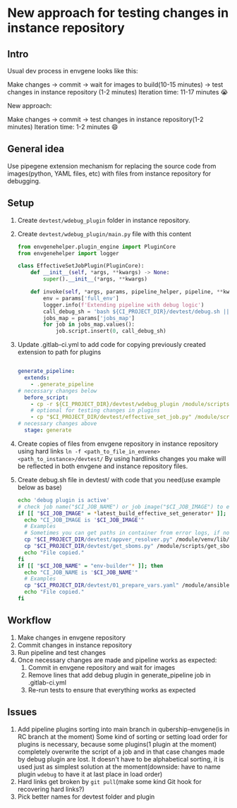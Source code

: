 # New approach for testing changes in instance repository

## Intro

Usual dev process in envgene looks like this:

Make changes -> commit -> wait for images to build(10-15 minutes) -> test changes in instance repository (1-2 minutes)
Iteration time: 11-17 minutes 😭

New approach:

Make changes -> commit -> test changes in instance repository(1-2 minutes)
Iteration time: 1-2 minutes 😄

## General idea

Use pipegene extension mechanism for replacing the source code from images(python, YAML files, etc) with files from instance repository for
debugging.

## Setup

1. Create `devtest/wdebug_plugin` folder in instance repository.
1. Create `devtest/wdebug_plugin/main.py` file with this content

    ```Python
    from envgenehelper.plugin_engine import PluginCore
    from envgenehelper import logger

    class EffectiveSetJobPlugin(PluginCore):
        def __init__(self, *args, **kwargs) -> None:
            super().__init__(*args, **kwargs)

        def invoke(self, *args, params, pipeline_helper, pipeline, **kwargs) -> None:
            env = params['full_env']
            logger.info(f'Extending pipeline with debug logic')
            call_debug_sh = 'bash ${CI_PROJECT_DIR}/devtest/debug.sh || true'
            jobs_map = params['jobs_map']
            for job in jobs_map.values():
                job.script.insert(0, call_debug_sh)
    ```

1. Update .gitlab-ci.yml to add code for copying previously created extension to path for plugins

    ```yaml

    generate_pipeline:
      extends:
        - .generate_pipeline
    # necessary changes below
      before_script:
        - cp -r ${CI_PROJECT_DIR}/devtest/wdebug_plugin /module/scripts/pipegene_plugins/per_env
        # optional for testing changes in plugins
        - cp "$CI_PROJECT_DIR/devtest/effective_set_job.py" /module/scripts/pipegene_plugins/per_env/effective_set_job/effective_set_job.py
    # necessary changes above
      stage: generate

    ```

1. Create copies of files from envgene repository in instance repository using hard links `ln -f <path_to_file_in_envene> <path_to_instance>/devtest/`
By using hardlinks changes you make will be reflected in both envgene and instance repository files.
1. Create debug.sh file in devtest/ with code that you need(use example below as base)

    ```bash
    echo 'debug plugin is active'
    # check job name("$CI_JOB_NAME") or job image("$CI_JOB_IMAGE") to ensure replacements happen in right places
    if [[ "$CI_JOB_IMAGE" = *latest_build_effective_set_generator* ]]; then 
      echo "CI_JOB_IMAGE is '$CI_JOB_IMAGE'"
      # Examples
      # Sometimes you can get paths in container from error logs, if not look at the related Dockerfile to tell where file ends up in container
      cp "$CI_PROJECT_DIR/devtest/appver_resolver.py" /module/venv/lib/python3.10/site-packages/appver_resolver/appversion_resolver.py
      cp "$CI_PROJECT_DIR/devtest/get_sboms.py" /module/scripts/get_sboms.py
      echo "File copied."
    fi
    if [[ "$CI_JOB_NAME" = "env-builder"* ]]; then
      echo "CI_JOB_NAME is '$CI_JOB_NAME'"
      # Examples
      cp "$CI_PROJECT_DIR/devtest/01_prepare_vars.yaml" /module/ansible/roles/set_template_version/tasks/01_prepare_vars.yaml
      echo "File copied."
    fi
    ```

## Workflow

1. Make changes in envgene repository
1. Commit changes in instance repository
1. Run pipeline and test changes
1. Once necessary changes are made and pipeline works as expected:
    1. Commit in envgene repository and wait for images
    1. Remove lines that add debug plugin in generate_pipeline job in .gitlab-ci.yml
    1. Re-run tests to ensure that everything works as expected

## Issues

1. Add pipeline plugins sorting into main branch in qubership-envgene(is in RC branch at the moment)
Some kind of sorting or setting load order for plugins is necessary, because some plugins(1 plugin at the moment) completely overwrite the
script of a job and in that case changes made by debug plugin are lost. It doesn't have to be alphabetical sorting, it is used just as
simplest solution at the moment(downside: have to name plugin `wdebug` to have it at last place in load order)
1. Hard links get broken by `git pull`(make some kind Git hook for recovering hard links?)
1. Pick better names for devtest folder and plugin
